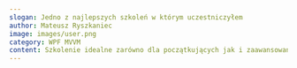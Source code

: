 ```yaml
---
slogan: Jedno z najlepszych szkoleń w którym uczestniczyłem
author: Mateusz Ryszkaniec
image: images/user.png
category: WPF MVVM
content: Szkolenie idealne zarówno dla początkujących jak i zaawansowanych programistów. Trener wykazywał doskonałe zrozumienie zawartości programu, stosował odpowiednie tempo nauki i jasno objaśniał ćwiczenia.
---
```

